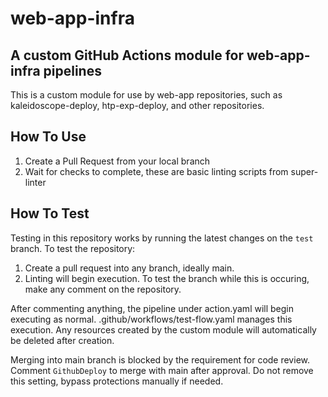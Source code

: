 # web-app-infra

## A custom GitHub Actions module for web-app-infra pipelines

This is a custom module for use by web-app repositories, such as kaleidoscope-deploy, htp-exp-deploy, and other repositories.

## How To Use

1. Create a Pull Request from your local branch
2. Wait for checks to complete, these are basic linting scripts from super-linter

## How To Test

Testing in this repository works by running the latest changes on the `test` branch. To test the repository:

1. Create a pull request into any branch, ideally main.
2. Linting will begin execution. To test the branch while this is occuring, make any comment on the repository.

After commenting anything, the pipeline under action.yaml will begin executing as normal.
.github/workflows/test-flow.yaml manages this execution. Any resources created by the custom module will automatically be deleted after creation.

Merging into main branch is blocked by the requirement for code review. Comment `GithubDeploy` to merge with main after approval. Do not remove this setting, bypass protections manually if needed.